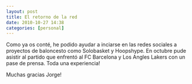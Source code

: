 ```yaml
---
layout: post
title: El retorno de la red
date: 2010-10-27 14:38
categories: [personal]
---
```

Como ya os conté, he podido ayudar a inciarse en las redes sociales a proyectos de baloncesto como Solobasket y Hoopshype. En octubre pude asistir al partido que enfrentó al FC Barcelona y Los Angles Lakers con un pase de prensa. Toda una experiencia!

Muchas gracias Jorge!  
